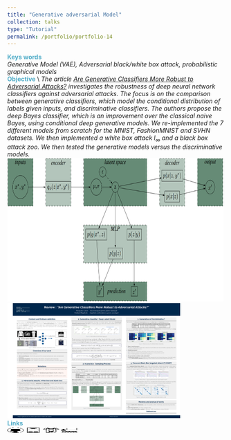 ```yaml
---
title: "Generative adversarial Model"
collection: talks
type: "Tutorial"
permalink: /portfolio/portfolio-14
---
```


<span style="color:rgba(82,173,200,255)"> **Keys words** </span> \
*Generative Model (VAE), Adversarial black/white box attack, probabilistic graphical models* \
<span style="color:rgba(82,173,200,255)">**Objective**</span> \\
*The article [Are Generative Classifiers More Robust to Adversarial Attacks?](https://arxiv.org/pdf/1802.06552) investigates the robustness of deep neural network classifiers against adversarial attacks. The focus is on the comparison between generative classifiers, which model the conditional distribution of labels given inputs, and discriminative classifiers. The authors propose the deep Bayes classifier, which is an improvement over the classical naive Bayes, using conditional deep generative models. We re-implemented the 7 different models from scratch for the MNIST, FashionMNIST and SVHN datasets. We then implemented a white box attack $l_{\infty}$ and a black box attack zoo. We then tested the generative models versus the discriminative models.*\
<img src='/images/pgm/generative models.png' width='500' height='333'><img src='/images/pgm/poster.png' width='400' height='266'> \
<span style="color:rgba(82,173,200,255)"> **Links** </span> \
[<img src="/images/GitHub.png" alt="GitHub" width="37.5" height="12.5" />](https://github.com/b-ptiste/generative-model-adv-attack) [<img src="/images/report_icone.png" alt="Report" width="37.5" height="12.5" />](https://drive.google.com/file/d/1Uid8mWEvAFNFBUSGKxk1dxgSghFufcPz/view?usp=drive_link) [<img src="/images/poster.png" alt="Report" width="37.5" height="12.5" />](https://drive.google.com/file/d/1elRmy-GWLtpTIibrHbGMleaMZp5Yq6B4/view?usp=drive_link) [<img src="/images/class_icone.png" alt="Report" width="37.5" height="12.5" />](https://www.master-mva.com/cours/probabilistic-graphical-models/)


